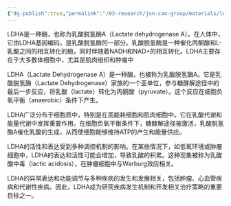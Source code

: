 ```yaml
---
{"dg-publish":true,"permalink":"/03-research/jun-cao-group/materials/ldha/","tags":["Reserch/名词解释group1"]}
---
```


LDHA是一种酶，也称为乳酸脱氢酶A（Lactate dehydrogenase A）。在人体中，它由LDHA基因编码，是乳酸脱氢酶的一部分。乳酸脱氢酶是一种催化丙酮酸和L-乳酸之间的相互转化的酶，同时伴随着NADH和NAD+的相互转化。LDHA主要存在于大多数体细胞中，尤其是肌肉组织和肿瘤中

LDHA（Lactate Dehydrogenase A）是一种酶，也被称为乳酸脱氢酶A。它是乳酸脱氢酶（Lactate Dehydrogenase）家族的一个亚单位，参与糖酵解途径中的最后一步反应，将乳酸（lactate）转化为丙酮酸（pyruvate）。这个反应在细胞负氧平衡（anaerobic）条件下产生。

LDHA广泛分布于细胞质中，特别是在高能耗细胞和肌肉细胞中。它在乳酸代谢和能量代谢中发挥重要作用。在细胞负氧平衡条件下，糖酵解途径被激活，乳酸脱氢酶A催化乳酸的生成，从而使细胞能够维持ATP的产生和能量供应。

LDHA的活性和表达受到多种调控机制的影响。在某些情况下，如低氧环境或肿瘤细胞中，LDHA的表达和活性可能会增加，导致乳酸的积累。这种现象被称为乳酸酸中毒（lactic acidosis），在肿瘤细胞中与Warburg效应相关。

LDHA的异常表达和功能调节与多种疾病的发生和发展相关，包括肿瘤、心血管疾病和代谢性疾病。因此，LDHA成为研究疾病发生机制和开发相关治疗策略的重要目标之一。